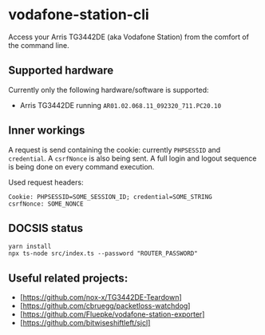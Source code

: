 # vodafone-station-cli

Access your Arris TG3442DE (aka Vodafone Station) from the comfort of the command line.

## Supported hardware

Currently only the following hardware/software is supported:

- Arris TG3442DE running `AR01.02.068.11_092320_711.PC20.10`

## Inner workings

A request is send containing the cookie: currently `PHPSESSID` and `credential`. A `csrfNonce` is also being sent. A full login and logout sequence is being done on every command execution.

Used request headers:

```
Cookie: PHPSESSID=SOME_SESSION_ID; credential=SOME_STRING
csrfNonce: SOME_NONCE
```

## DOCSIS status

```
yarn install
npx ts-node src/index.ts --password "ROUTER_PASSWORD"
```

## Useful related projects:

- [https://github.com/nox-x/TG3442DE-Teardown]
- [https://github.com/cbruegg/packetloss-watchdog]
- [https://github.com/Fluepke/vodafone-station-exporter]
- [https://github.com/bitwiseshiftleft/sjcl]
